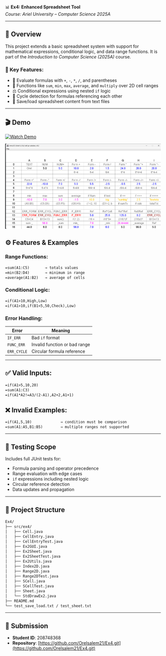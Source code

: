 
📊 **Ex4: Enhanced Spreadsheet Tool**  
*Course: Ariel University – Computer Science 2025A*

---

## 📝 Overview  
This project extends a basic spreadsheet system with support for mathematical expressions, conditional logic, and data range functions. It is part of the *Introduction to Computer Science (2025A)* course.

### 🔑 Key Features:
- 📐 Evaluate formulas with `+`, `-`, `*`, `/`, and parentheses
- 🧮 Functions like `sum`, `min`, `max`, `average`, and `multiply` over 2D cell ranges
- ⚖️ Conditional expressions using nested `if` logic
- 🔄 Cycle detection for formulas referencing each other
- 💾 Save/load spreadsheet content from text files

---

## 🎬 Demo

[![Watch Demo](demo-screenshot.png)](https://youtu.be/0j_o3yKhASw)

![Preview](Sol_Ex4_.png)

## ⚙️ Features & Examples

### Range Functions:
```text
=sum(A1:C5)       → totals values
=min(B2:D4)       → minimum in range
=average(A1:B2)   → average of cells
```

### Conditional Logic:
```text
=if(A1>10,High,Low)
=if(A1>10,if(B1<5,50,Check),Low)
```

### Error Handling:
| Error       | Meaning |
|-------------|---------|
| `IF_ERR`    | Bad `if` format |
| `FUNC_ERR`  | Invalid function or bad range |
| `ERR_CYCLE` | Circular formula reference |

---

## ✅ Valid Inputs:
```text
=if(A1>5,10,20)
=sum(A1:C3)
=if(A1*A2!=A3/(2-A1),A2+2,A1+1)
```

## ❌ Invalid Examples:
```text
=if(A1,5,10)             → condition must be comparison
=sum(A1:A5,B1:B5)        → multiple ranges not supported
```

---

## 🧪 Testing Scope
Includes full JUnit tests for:
- Formula parsing and operator precedence
- Range evaluation with edge cases
- `if` expressions including nested logic
- Circular reference detection
- Data updates and propagation

---

## 📁 Project Structure
```
Ex4/
├── src/ex4/
│   ├── Cell.java
│   ├── CellEntry.java
│   ├── CellEntryTest.java
│   ├── Ex2GUI.java
│   ├── Ex2Sheet.java
│   ├── Ex2SheetTest.java
│   ├── Ex2Utils.java
│   ├── Index2D.java
│   ├── Range2D.java
│   ├── Range2DTest.java
│   ├── SCell.java
│   ├── SCellTest.java
│   ├── Sheet.java
│   └── StdDrawEx2.java
├── README.md
└── test_save_load.txt / test_sheet.txt
```

---

## 📌 Submission  
- **Student ID**: 208748368  
- **Repository**: [https://github.com/Orelsalem21/Ex4.git](https://github.com/Orelsalem21/Ex4.git)

